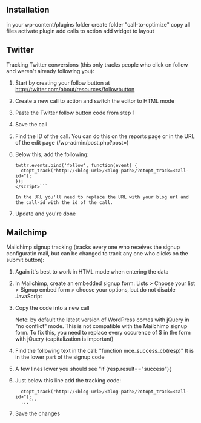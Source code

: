 Installation
------------

in your wp-content/plugins folder
create folder "call-to-optimize"
copy all files
activate plugin
add calls to action
add widget to layout

Twitter
-------

Tracking Twitter conversions (this only tracks people who click on follow and weren't already following you):

1. Start by creating your follow button at http://twitter.com/about/resources/followbutton
2. Create a new call to action and switch the editor to HTML mode
3. Paste the Twitter follow button code from step 1
4. Save the call
5. Find the ID of the call. You can do this on the reports page or in the URL of the edit page (/wp-admin/post.php?post=<call-id>)
6. Below this, add the following:

    ```<script type="text/javascript">
    twttr.events.bind('follow', function(event) {
      ctopt_track("http://<blog-url>/<blog-path>/?ctopt_track=<call-id>");
    });
    </script>```

    In the URL you'll need to replace the URL with your blog url and the call-id with the id of the call.
7. Update and you're done

Mailchimp
---------

Mailchimp signup tracking (tracks every one who receives the signup configuratin mail, but can be changed to track any one who clicks on the submit button):

1. Again it's best to work in HTML mode when entering the data
2. In Mailchimp, create an embedded signup form: Lists > Choose your list > Signup embed form > choose your options, but do not disable JavaScript
3. Copy the code into a new call

    Note: by default the latest version of WordPress comes with jQuery in "no conflict" mode. This is not compatible with the Mailchimp signup form. To fix this, you need to replace every occurence of $ in the form with jQuery (capitalization is important)
4. Find the following text in the call: "function mce_success_cb(resp)" It is in the lower part of the signup code
5. A few lines lower you should see "if (resp.result=="success"){
6. Just below this line add the tracking code:

    ```if (resp.result=="success") {
      ctopt_track("http://<blog-url>/<blog-path>/?ctopt_track=<call-id>");
      ...```

7. Save the changes

